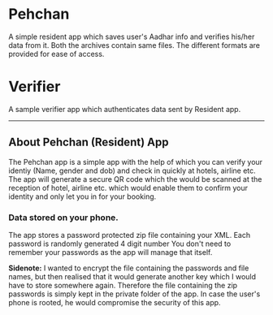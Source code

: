 # Pehchan
A simple resident app which saves user's Aadhar info and verifies his/her data from it. Both the archives contain same files. The different formats are provided for ease of access.


# Verifier
A sample verifier app which authenticates data sent by Resident app.

---

## About Pehchan (Resident) App
The Pehchan app is a simple app with the help of which you can verify your identiy (Name, gender and dob) and check in quickly at hotels, airline etc. The app will generate a secure QR code which the would be scanned at the reception of hotel, airline etc. which would enable them to confirm your identity and only let you in for your booking.

### Data stored on your phone.
The app stores a password protected zip file containing your XML. Each password is randomly generated 4 digit number You don't need to remember your passwords as the app will manage that itself.

**Sidenote:** I wanted to encrypt the file containing the passwords and file names, but then realised that it would generate another key which I would have to store somewhere again. Therefore the file containing the zip passwords is simply kept in the private folder of the app. In case the user's phone is rooted, he would compromise the security of this app.
